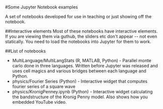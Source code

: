 #Some Jupyter Notebook examples

A set of notebooks developed for use in teaching or just showing off the notebook.

##Interactive elements
Most of these notebooks have interactive elements. If you are viewing them via guthub, the sliders etc don't appear -- not even statically. You need to load the notebooks into Jupyter for them to work.

##List of notebooks
* MultiLanguage/MultiLangStats (R, MATLAB, Python) - Parallel monte carlo done in three languages. Written before Jupyter was released and uses cell magics and various bridges between each language and Python.
* physics/Fourier Series (Python) - Interactive widget that computes fourier series of a square wave
* physics/KronigPenney.ipynb (Python) - Interactive widget calculating the bandstructure of the Kronig Penny model. Also shows how you embedded YouTube video.
